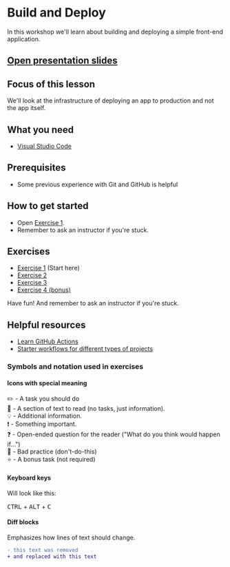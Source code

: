 # Build and Deploy

In this workshop we'll learn about building and deploying a simple front-end application.

## [Open presentation slides](https://docs.google.com/presentation/d/1v_EW13kJJvgsrjs1fw84wBnvXBVMgnpKIG5VomsHd68/edit?usp=sharing)

## Focus of this lesson

We'll look at the infrastructure of deploying an app to production and not the app itself.

## What you need

* [Visual Studio Code](https://code.visualstudio.com)

## Prerequisites

* Some previous experience with Git and GitHub is helpful

## How to get started

* Open [Exercise 1](./exercise-1/README.md/).
* Remember to ask an instructor if you're stuck.

## Exercises

* [Exercise 1](./exercise-1/README.md) (Start here)
* [Exercise 2](./exercise-2/README.md)
* [Exercise 3](./exercise-3/README.md)
* [Exercise 4 (bonus)](./exercise-5/README.md)

Have fun! And remember to ask an instructor if you're stuck.

## Helpful resources

* [Learn GitHub Actions](https://docs.github.com/en/actions/learn-github-actions)
* [Starter workflows for different types of projects](https://github.com/actions/starter-workflows/tree/main/ci)

### Symbols and notation used in exercises

#### Icons with special meaning

:pencil2: - A task you should do  
:book: - A section of text to read (no tasks, just information).  
:bulb: - Additional information.  
:exclamation: - Something important.  
:question: - Open-ended question for the reader ("What do you think would happen if...")  
:poop: - Bad practice (don't-do-this)  
:star: - A bonus task (not required)  

#### Keyboard keys

Will look like this:

<kbd>CTRL</kbd> + <kbd>ALT</kbd> + <kbd>C</kbd>

#### Diff blocks

Emphasizes how lines of text should change.

```diff
- this text was removed
+ and replaced with this text
```
